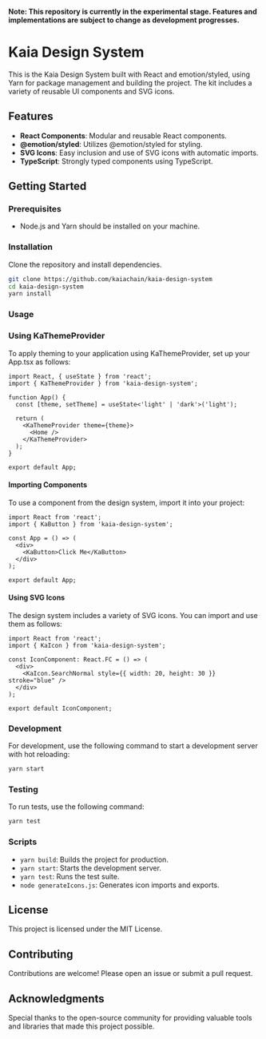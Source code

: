**Note: This repository is currently in the experimental stage. Features and implementations are subject to change as development progresses.**


# Kaia Design System

This is the Kaia Design System built with React and emotion/styled, using Yarn for package management and building the project. The kit includes a variety of reusable UI components and SVG icons.

## Features

- **React Components**: Modular and reusable React components.
- **@emotion/styled**: Utilizes @emotion/styled for styling.
- **SVG Icons**: Easy inclusion and use of SVG icons with automatic imports.
- **TypeScript**: Strongly typed components using TypeScript.

## Getting Started

### Prerequisites

- Node.js and Yarn should be installed on your machine.

### Installation

Clone the repository and install dependencies.

```sh
git clone https://github.com/kaiachain/kaia-design-system
cd kaia-design-system
yarn install
```


### Usage

### Using KaThemeProvider

To apply theming to your application using KaThemeProvider, set up your App.tsx as follows:

```tsx
import React, { useState } from 'react';
import { KaThemeProvider } from 'kaia-design-system';

function App() {
  const [theme, setTheme] = useState<'light' | 'dark'>('light');

  return (
    <KaThemeProvider theme={theme}>
      <Home />
    </KaThemeProvider>
  );
}

export default App;

```

#### Importing Components

To use a component from the design system, import it into your project:

```tsx
import React from 'react';
import { KaButton } from 'kaia-design-system';

const App = () => (
  <div>
    <KaButton>Click Me</KaButton>
  </div>
);

export default App;
```

#### Using SVG Icons

The design system includes a variety of SVG icons. You can import and use them as follows:

```tsx
import React from 'react';
import { KaIcon } from 'kaia-design-system';

const IconComponent: React.FC = () => (
  <div>
    <KaIcon.SearchNormal style={{ width: 20, height: 30 }} stroke="blue" />
  </div>
);

export default IconComponent;
```

### Development

For development, use the following command to start a development server with hot reloading:

```sh
yarn start
```

### Testing

To run tests, use the following command:

```sh
yarn test
```

### Scripts

- `yarn build`: Builds the project for production.
- `yarn start`: Starts the development server.
- `yarn test`: Runs the test suite.
- `node generateIcons.js`: Generates icon imports and exports.

## License

This project is licensed under the MIT License.

## Contributing

Contributions are welcome! Please open an issue or submit a pull request.

## Acknowledgments

Special thanks to the open-source community for providing valuable tools and libraries that made this project possible.

